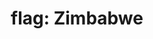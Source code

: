 ---
layout: flags
title: "flag: Zimbabwe"
emoji: flag_zimbabwe
permalink: 🇿🇼.html
image: assets/img/3moji/flag_zimbabwe.png
---